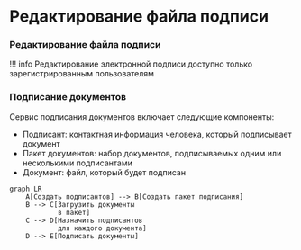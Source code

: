 ﻿# Редактирование файла подписи

### Редактирование файла подписи
!!! info
Редактирование электронной подписи доступно только зарегистрированным пользователям

### Подписание документов
Сервис подписания документов включает следующие компоненты:

- Подписант: контактная информация человека, который подписывает документ  
- Пакет документов: набор документов, подписываемых одним или несколькими подписантами  
- Документ: файл, который будет подписан  

```mermaid
graph LR
    A[Создать подписантов] --> B[Создать пакет подписания]
    B --> C[Загрузить документы
            в пакет]
    C --> D[Назначить подписантов  
            для каждого документа]
    D --> E[Подписать документы]
```

